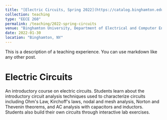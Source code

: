 ```yaml
---
title: "[Electric Circuits, Spring 2022](https://catalog.binghamton.edu/preview_course_nopop.php?catoid=5&coid=34520)"
collection: teaching
type: "EECE 260"
permalink: /teaching/2022-spring-circuits
venue: "Binghamton University, Department of Electrical and Computer Engineering"
date: 2022-01-30
location: "Binghamton, NY"
---
```


This is a description of a teaching experience. You can use markdown like any other post.

Electric Circuits
======
An introductory course on electric circuits. Students learn about the introductory circuit analysis techniques used to characterize circuits including Ohm's Law, Kirchoff's laws, nodal and mesh analysis, Norton and Thevenin theorems, and AC analysis with capacitors and inductors. Students also build their own circuits through interactive lab exercises. 
